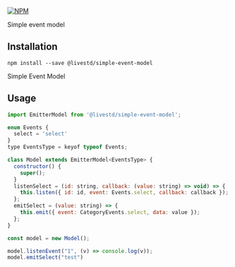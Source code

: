 [![NPM](https://img.shields.io/npm/v/@livestd/simple-event-model.svg)](https://www.npmjs.com/package/@livestd/simple-event-model)

Simple event model

## Installation
```
npm install --save @livestd/simple-event-model
```
Simple Event Model
## Usage

```js
import EmitterModel from '@livestd/simple-event-model';

enum Events {
  select = 'select'
}
type EventsType = keyof typeof Events;

class Model extends EmitterModel<EventsType> {
  constructor() {
    super();
  }
  listenSelect = (id: string, callback: (value: string) => void) => {
    this.listen({ id: id, event: Events.select, callback: callback });
  };
  emitSelect = (value: string) => {
    this.emit({ event: CategoryEvents.select, data: value });
  };
}

const model = new Model();

model.listenEvent("1", (v) => console.log(v));
model.emitSelect("test")
```